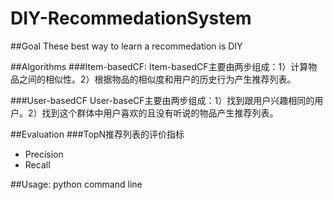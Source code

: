 # DIY-RecommedationSystem
 
##Goal
These best way to learn a recommedation is DIY

##Algorithms
###Item-basedCF:
Item-basedCF主要由两步组成：1）计算物品之间的相似性。2）根据物品的相似度和用户的历史行为产生推荐列表。

###User-basedCF
User-baseCF主要由两步组成：1）找到跟用户兴趣相同的用户。2）找到这个群体中用户喜欢的且没有听说的物品产生推荐列表。

##Evaluation
###TopN推荐列表的评价指标
* Precision
* Recall

##Usage:
python command line
